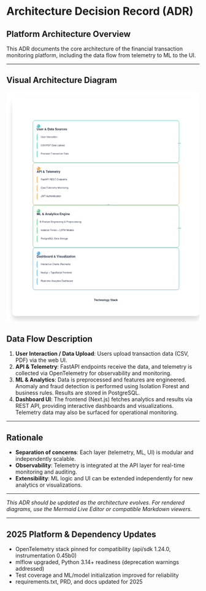 # Architecture Decision Record (ADR)

## Platform Architecture Overview

This ADR documents the core architecture of the financial transaction monitoring platform, including the data flow from telemetry to ML to the UI.

---

## Visual Architecture Diagram

![Platform Architecture](architecture.png)


## Data Flow Description

1. **User Interaction / Data Upload**: Users upload transaction data (CSV, PDF) via the web UI.
2. **API & Telemetry**: FastAPI endpoints receive the data, and telemetry is collected via OpenTelemetry for observability and monitoring.
3. **ML & Analytics**: Data is preprocessed and features are engineered. Anomaly and fraud detection is performed using Isolation Forest and business rules. Results are stored in PostgreSQL.
4. **Dashboard UI**: The frontend (Next.js) fetches analytics and results via REST API, providing interactive dashboards and visualizations. Telemetry data may also be surfaced for operational monitoring.

---

## Rationale
- **Separation of concerns**: Each layer (telemetry, ML, UI) is modular and independently scalable.
- **Observability**: Telemetry is integrated at the API layer for real-time monitoring and auditing.
- **Extensibility**: ML logic and UI can be extended independently for new analytics or visualizations.

---

*This ADR should be updated as the architecture evolves. For rendered diagrams, use the Mermaid Live Editor or compatible Markdown viewers.*

---

## 2025 Platform & Dependency Updates
- OpenTelemetry stack pinned for compatibility (api/sdk 1.24.0, instrumentation 0.45b0)
- mlflow upgraded, Python 3.14+ readiness (deprecation warnings addressed)
- Test coverage and ML/model initialization improved for reliability
- requirements.txt, PRD, and docs updated for 2025
